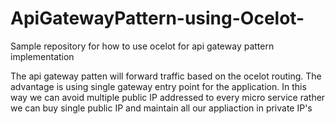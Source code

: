 # ApiGatewayPattern-using-Ocelot-
Sample repository for how to use ocelot for api gateway pattern implementation

The api gateway patten will forward traffic based on the ocelot routing.
The advantage is using single gateway entry point for the application.
In this way we can avoid multiple public IP addressed to every micro service rather we can buy single public IP and maintain all our appliaction in private IP's
